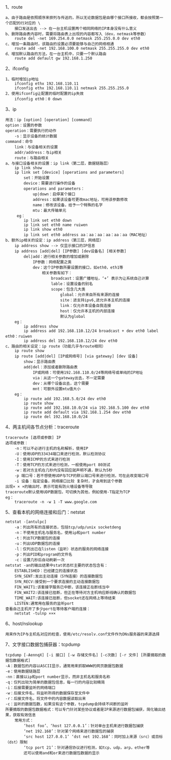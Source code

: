 1、route

    a、由于路由是依照顺序来排列与传送的，所以无论数据包是由哪个接口所接收，都会按照第一个匹配的行对应的 \
        接口发送出去 --> 在一台主机设置两个相同网络的IP本身没有什么意义
    b、删除路由表内容时，需要将路由表上出现的内容都写入（dev，netmask等参数）
        route del -net 169.254.0.0 netmask 255.255.0.0 dev eth0
    c、增加一条路由时，该路由的设置必须要能够与自己的网络相通
        route add -net 192.168.100.0 netmask 255.255.255.0 dev eth0
    d、增加默认路由的方法，在一台主机中，只要一个默认路由
        route add default gw 192.168.1.250
2、ifconfig

    1、临时增加ip地址
        ifconfig ethx 192.168.110.11
        ifconfig ethx 192.168.110.11 netmask 255.255.255.0 
    2、使用ifconfig让配置的临时配置的ip失效
        ifconfig eth0：0 down
3、ip

    用法：ip [option] [operation] [command]
    option：设置的参数
    operation：需要执行的动作
        -s：显示设备的统计数据
    command：命令
        link：与设备相关的设置
        addr/address：与ip相关
        route：与路由相关
    a、与接口设备相关的设置：ip link（第二层，数据链路层）
        ip link show
        ip link set [device] [operations and parameters]
            set：开始设置
            device：需要进行操作的设备
            operations and parameters：
                up|down：启停某个接口
                address：如果该设备可更改mac地址，可用该参数修改
                name：修改该设备，给予一个特殊的名字
                mtu：最大传输单元
         eg：
            ip link set eth0 down
            ip link set eth0 name ruiwen
            ip link show eth0
            ip link set eth0 address aa：aa：aa：aa：aa：aa（MAC地址）
    b、额外ip相关的设定：ip address（第三层，网络层）
        ip address show --> 仅显示接口的IP信息
        ip address [add|del] [IP参数] [dev设备名] [相关参数]
            del|add：进行相关参数的增加或删除
                IP参数：网络配置之类
                dev：这个IP参数所要设置的接口，如eth0，eth1等
                    相关参数有如下：
                        broadcast：设置广播地址，‘+’ 表示为让系统自己计算
                        lable：设置设备的别名
                        scope：包含几大类
                            global：允许来自所有来源的连接
                            site：进支持ipv6,进允许本主机的连接
                            link：仅允许本设备自我连接
                            host：仅允许本主机的内部连接
                            默认为global
        eg：
            ip address show
            ip address add 192.168.110.12/24 broadcast + dev eth0 label eth0：ruiwen
            ip address del 192.168.110.12/24 dev eth0
    c、路由的相关设定：ip route（功能几乎与route相同）
        ip route show
        ip route [add|del] [IP或网络号] [via gateway] [dev 设备]
            show：显示路由表
            add|del：添加或者删除路由表
                IP或网络：可使用192.168.110.0/24等网络号或单纯的IP地址
                via：从这一个gateway出去，不一定需要
                dev：从哪个设备出去，这个需要
                mnt：可额外设置mtu值大小
        eg：
            ip route add 192.168.5.0/24 dev eth0
            ip route show
            ip route add 192.168.10.0/24 via 192.168.5.100 dev eth0
            ip route add default via 192.168.1.254 dev eth0
            ip route del 192.168.10.0/24
4、两主机间各节点分析：traceroute

    traceroute [选项或参数] IP
    选项或参数：
        -n：可以不必进行主机的名称解析，使用IP
        -U：使用UDP的33434端口来进行检测，默认检测协议
        -I：使用ICMP的方式来进行检测
        -T：使用TCP的方式来进行检测，一般使用port 80测试
        -w：若对方主机在几秒内没有回应就声明不通，默认为5秒
        -p 端口号：若不想使用UDP与TCP的默认端口号来进行检测，可在此改变端口号
        -i 设备：指定设备，网络接口比较 复杂时，才会用到这个参数
    出现× × ×的输出时，表示可能有防火墙设备等导致
    traceroute默认使用UDP数据包，可切换为其他，例如使用-T指定为TCP
    eg：
        traceroute -n -w 1 -T www.google.com
5、查看本机的网络连接和后门：netstat

    netstat -[antulpc]
        -a：列出所有的连接状态，包括tcp/udp/unix socketdeng
        -n：不使用主机名与服务名，使用ip和port number
        -t：列出TCP数据包的连接
        -u：列出UDP数据包的连接
        -l：仅列出已在listen（监听）状态的服务的网络连接
        -p：列出PID和program的文件名
        -c：设置几秒后自动刷新一次
    netstat -an的输出结果中stat状态栏主要的状态包含有：
        ESTABLISHED：已经建立的连接状态
        SYN_SENT:发出主动连接（SYN连接）的连接数据包
        SYN_RECV:接受到一个要求连接的主动连接数据包
        FIN_WAIT1:该套接字服务已中断，该连接正在断线当中
        FIN_WAIT2:该连接已挂断，但正在等待对方主机响应断线确认的数据包
        TIME_WAIT:该连接已挂断，但socket还在网络上等待结束
        LISTEN:通常用在服务的监听port
    查看自己主机开了多少port在等待客户端的连接：
        netstat -tulnp ×××
6、host/nslookup

    用来作为IP与主机名对应的检查，使用/etc/resolv.conf文件作为DNs服务器的来源选择
7、文字接口数据包捕获器：tcpdump

    tcpdump [-AennqX] [-i 接口] [-w 存储文件名] [-c次数] [-r 文件] [所要摘取的数据包数据格式]
    -A：数据包的内容以ASCII显示，通常用来抓取WWW的网页数据包数据
    -e：使用数据链路层
    -nn：直接以ip和port number显示，而非主机名和服务名称
    -q：仅列出较为简单的数据包信息，每一行的内容比较精简
    -i：后接需要监听的网络端口
    -w：后接文件名，将监听所得的数据保存至文件中
    -r：后接文件名，将文件中的内容数据读取出来
    -c：监听的数据包数，如果没有这个参数，tcpdump会持续不间断的监听
    所要摘取的数据包数据格式：可以专门针对某些协议或者是IP来源进行数据包捕获，简化输出结果，获取有效信息
        常用方式：
            ‘host foo’、‘host 127.0.0.1’：针对单台主机来进行数据包捕获
            ‘net 192.168’：针对某个网络来进行数据包的捕获
            ‘src host 127.0.0.1’ ‘dst net 192.168’：同时加上来源（src）或目标（dst）限制
            ‘tcp port 21’：针对通信协议进行检测，如tcp，udp，arp，ether等
            还可以使用and和or来进行数据包数据的显示
    
